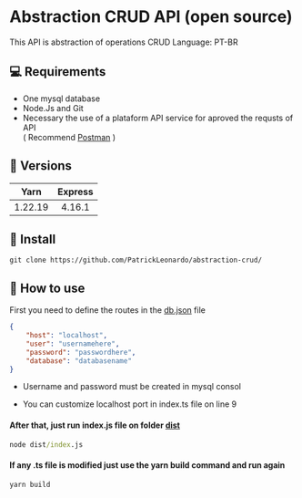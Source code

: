 # Abstraction CRUD API (open source)

This API is abstraction of operations CRUD
Language: PT-BR

## 💻 Requirements
- One mysql database
- Node.Js and Git
- Necessary the use of a plataform API service for aproved the requsts of API<br>
( Recommend [Postman](https://www.postman.com/) )

## 📨 Versions

|Yarn|Express|
|:----:|:----:|
|1.22.19|4.16.1|

## 💾 Install
``` git clone https://github.com/PatrickLeonardo/abstraction-crud/ ```

## 📝 How to use
First you need to define the routes in the [db.json](https://github.com/PatrickLeonardo/abstraction-crud/blob/main/src/data/db.json) file
```json
{
    "host": "localhost",
    "user": "usernamehere",
    "password": "passwordhere",
    "database": "databasename"
}
```
- Username and password must be created in mysql consol

- You can customize localhost port in index.ts file on line 9

#### After that, just run index.js file on folder [dist](https://github.com/PatrickLeonardo/abstraction-crud/tree/main/dist)
```cmd
node dist/index.js
```

#### If any .ts file is modified just use the yarn build command and run again
```cmd
yarn build
```
